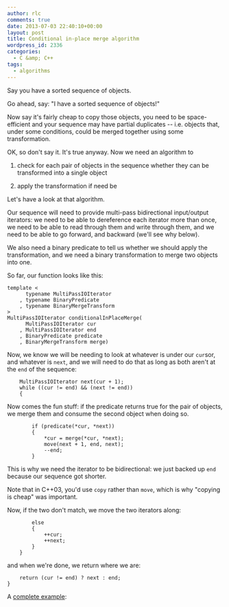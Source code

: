 ```yaml
---
author: rlc
comments: true
date: 2013-07-03 22:40:10+00:00
layout: post
title: Conditional in-place merge algorithm
wordpress_id: 2336
categories:
  - C &amp; C++
tags:
  - algorithms
---
```


Say you have a sorted sequence of objects.

Go ahead, say: "I have a sorted sequence of objects!"

Now say it's fairly cheap to copy those objects, you need to be space-efficient and your sequence may have partial duplicates -- i.e. objects that, under some conditions, could be merged together using some transformation.

OK, so don't say it. It's true anyway. Now we need an algorithm to

1. check for each pair of objects in the sequence whether they can be transformed into a single object

2. apply the transformation if need be

Let's have a look at that algorithm.

<!--more-->

Our sequence will need to provide multi-pass bidirectional input/output iterators: we need to be able to dereference each iterator more than once, we need to be able to read through them and write through them, and we need to be able to go forward, and backward (we'll see why below).

We also need a binary predicate to tell us whether we should apply the transformation, and we need a binary transformation to merge two objects into one.

So far, our function looks like this:

    template <
          typename MultiPassIOIterator
        , typename BinaryPredicate
        , typename BinaryMergeTransform
    >
    MultiPassIOIterator conditionalInPlaceMerge(
          MultiPassIOIterator cur
        , MultiPassIOIterator end
        , BinaryPredicate predicate
        , BinaryMergeTransform merge)

Now, we know we will be needing to look at whatever is under our `cur`sor, and whatever is `next`, and we will need to do that as long as both aren't at the `end` of the sequence:

        MultiPassIOIterator next(cur + 1);
        while ((cur != end) && (next != end))
        {

Now comes the fun stuff: if the predicate returns true for the pair of objects, we merge them and consume the second object when doing so.

            if (predicate(*cur, *next))
            {
                *cur = merge(*cur, *next);
                move(next + 1, end, next);
                --end;
            }

This is why we need the iterator to be bidirectional: we just backed up `end` because our sequence got shorter.

Note that in C++03, you'd use `copy` rather than `move`, which is why "copying is cheap" was important.

Now, if the two don't match, we move the two iterators along:

            else
            {
                ++cur;
                ++next;
            }
        }

and when we're done, we return where we are:

        return (cur != end) ? next : end;
    }

A [complete example](http://ideone.com/jsLf0h):
